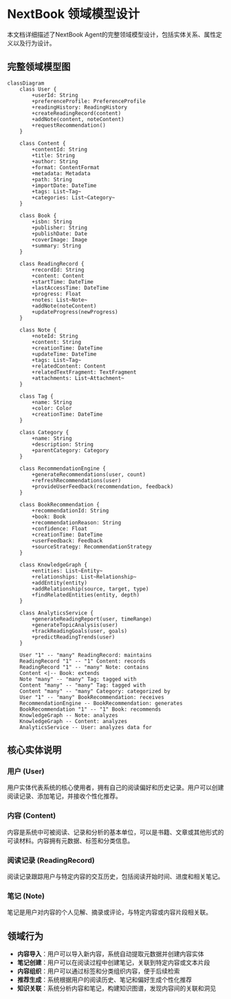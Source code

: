 # NextBook 领域模型设计

本文档详细描述了NextBook Agent的完整领域模型设计，包括实体关系、属性定义以及行为设计。

## 完整领域模型图

```mermaid
classDiagram
    class User {
        +userId: String
        +preferenceProfile: PreferenceProfile
        +readingHistory: ReadingHistory
        +createReadingRecord(content)
        +addNote(content, noteContent)
        +requestRecommendation()
    }
    
    class Content {
        +contentId: String
        +title: String
        +author: String
        +format: ContentFormat
        +metadata: Metadata
        +path: String
        +importDate: DateTime
        +tags: List~Tag~
        +categories: List~Category~
    }
    
    class Book {
        +isbn: String
        +publisher: String
        +publishDate: Date
        +coverImage: Image
        +summary: String
    }
    
    class ReadingRecord {
        +recordId: String
        +content: Content
        +startTime: DateTime
        +lastAccessTime: DateTime
        +progress: Float
        +notes: List~Note~
        +addNote(noteContent)
        +updateProgress(newProgress)
    }
    
    class Note {
        +noteId: String
        +content: String
        +creationTime: DateTime
        +updateTime: DateTime
        +tags: List~Tag~
        +relatedContent: Content
        +relatedTextFragment: TextFragment
        +attachments: List~Attachment~
    }
    
    class Tag {
        +name: String
        +color: Color
        +creationTime: DateTime
    }
    
    class Category {
        +name: String
        +description: String
        +parentCategory: Category
    }
    
    class RecommendationEngine {
        +generateRecommendations(user, count)
        +refreshRecommendations(user)
        +provideUserFeedback(recommendation, feedback)
    }
    
    class BookRecommendation {
        +recommendationId: String
        +book: Book
        +recommendationReason: String
        +confidence: Float
        +creationTime: DateTime
        +userFeedback: Feedback
        +sourceStrategy: RecommendationStrategy
    }
    
    class KnowledgeGraph {
        +entities: List~Entity~
        +relationships: List~Relationship~
        +addEntity(entity)
        +addRelationship(source, target, type)
        +findRelatedEntities(entity, depth)
    }
    
    class AnalyticsService {
        +generateReadingReport(user, timeRange)
        +generateTopicAnalysis(user)
        +trackReadingGoals(user, goals)
        +predictReadingTrends(user)
    }
    
    User "1" -- "many" ReadingRecord: maintains
    ReadingRecord "1" -- "1" Content: records
    ReadingRecord "1" -- "many" Note: contains
    Content <|-- Book: extends
    Note "many" -- "many" Tag: tagged with
    Content "many" -- "many" Tag: tagged with
    Content "many" -- "many" Category: categorized by
    User "1" -- "many" BookRecommendation: receives
    RecommendationEngine -- BookRecommendation: generates
    BookRecommendation "1" -- "1" Book: recommends
    KnowledgeGraph -- Note: analyzes
    KnowledgeGraph -- Content: analyzes
    AnalyticsService -- User: analyzes data for
```

## 核心实体说明

### 用户 (User)
用户实体代表系统的核心使用者，拥有自己的阅读偏好和历史记录。用户可以创建阅读记录、添加笔记，并接收个性化推荐。

### 内容 (Content)
内容是系统中可被阅读、记录和分析的基本单位，可以是书籍、文章或其他形式的可读材料。内容拥有元数据、标签和分类信息。

### 阅读记录 (ReadingRecord)
阅读记录跟踪用户与特定内容的交互历史，包括阅读开始时间、进度和相关笔记。

### 笔记 (Note)
笔记是用户对内容的个人见解、摘录或评论，与特定内容或内容片段相关联。

## 领域行为

* **内容导入**：用户可以导入新内容，系统自动提取元数据并创建内容实体
* **笔记创建**：用户可以在阅读过程中创建笔记，关联到特定内容或文本片段
* **内容组织**：用户可以通过标签和分类组织内容，便于后续检索
* **推荐生成**：系统根据用户的阅读历史、笔记和偏好生成个性化推荐
* **知识关联**：系统分析内容和笔记，构建知识图谱，发现内容间的关联和洞见
